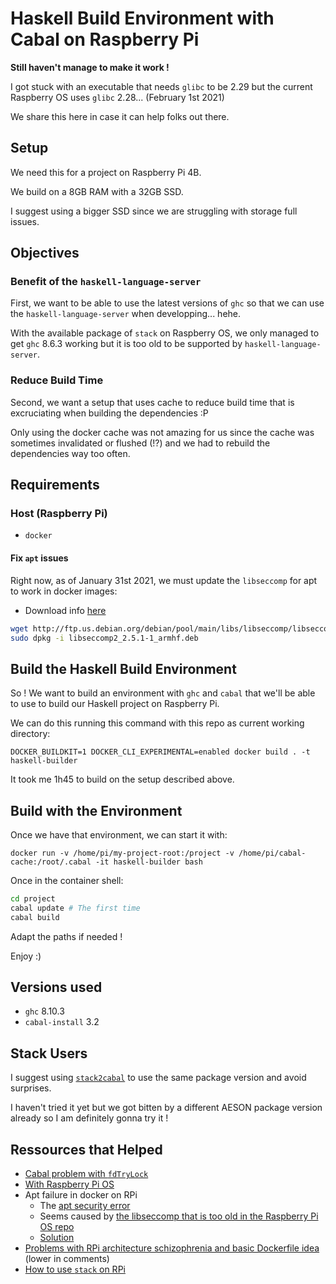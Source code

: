 # Haskell Build Environment with Cabal on Raspberry Pi

**Still haven't manage to make it work !**

I got stuck with an executable that needs `glibc` to be 2.29 but the current Raspberry OS uses `glibc` 2.28... (February 1st 2021)

We share this here in case it can help folks out there.


## Setup

We need this for a project on Raspberry Pi 4B.

We build on a 8GB RAM with a 32GB SSD.

I suggest using a bigger SSD since we are struggling with storage full issues.


## Objectives

### Benefit of the `haskell-language-server`

First, we want to be able to use the latest versions of `ghc` so that we can use the `haskell-language-server` when developping... hehe.

With the available package of `stack` on Raspberry OS, we only managed to get `ghc` 8.6.3 working but it is too old to be supported by `haskell-language-server`.


### Reduce Build Time

Second, we want a setup that uses cache to reduce build time that is excruciating when building the dependencies :P

Only using the docker cache was not amazing for us since the cache was sometimes invalidated or flushed (!?) and we had to rebuild the dependencies way too often.


## Requirements

### Host (Raspberry Pi)

* `docker`

#### Fix `apt` issues

Right now, as of January 31st 2021, we must update the `libseccomp` for apt to work in docker images:

* Download info [here](https://packages.debian.org/sid/armhf/libseccomp2/download)

```bash
wget http://ftp.us.debian.org/debian/pool/main/libs/libseccomp/libseccomp2_2.5.1-1_armhf.deb
sudo dpkg -i libseccomp2_2.5.1-1_armhf.deb
```


## Build the Haskell Build Environment

So ! We want to build an environment with `ghc` and `cabal` that we'll be able to use to build our Haskell project on Raspberry Pi.

We can do this running this command with this repo as current working directory:

`DOCKER_BUILDKIT=1 DOCKER_CLI_EXPERIMENTAL=enabled docker build . -t haskell-builder`

It took me 1h45 to build on the setup described above.


## Build with the Environment

Once we have that environment, we can start it with:

`docker run -v /home/pi/my-project-root:/project -v /home/pi/cabal-cache:/root/.cabal -it haskell-builder bash`

Once in the container shell:

```bash
cd project
cabal update # The first time
cabal build
```

Adapt the paths if needed !

Enjoy :)


## Versions used

* `ghc` 8.10.3
* `cabal-install` 3.2


## Stack Users

I suggest using [`stack2cabal`](https://hackage.haskell.org/package/stack2cabal) to use the same package version and avoid surprises.

I haven't tried it yet but we got bitten by a different AESON package version already so I am definitely gonna try it !


## Ressources that Helped

* [Cabal problem with `fdTryLock`](https://github.com/haskell/cabal/issues/6602)
* [With Raspberry Pi OS](https://gitlab.haskell.org/ghc/ghc/-/issues/17856)
* Apt failure in docker on RPi
    * The [apt security error](https://github.com/debuerreotype/docker-debian-artifacts/issues/101)
    * Seems caused by [the libseccomp that is too old in the Raspberry Pi OS repo](https://github.com/debuerreotype/docker-debian-artifacts/issues/97)
    * [Solution](https://stackoverflow.com/a/64463211/3687661)
* [Problems with RPi architecture schizophrenia and basic Dockerfile idea](https://gitlab.haskell.org/ghc/ghc/-/issues/17856) (lower in comments)
* [How to use `stack` on RPi](https://svejcar.dev/posts/2019/09/23/haskell-on-raspberry-pi-4/#solving-troubles-with-ghc)

